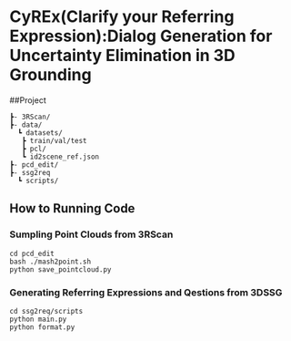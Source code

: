 # CyREx(Clarify your Referring Expression):Dialog Generation for Uncertainty Elimination in 3D Grounding

##Project
```
┣- 3RScan/
┣- data/
  ┗ datasets/
   ┣ train/val/test
   ┣ pcl/
   ┗ id2scene_ref.json
┣- pcd_edit/
┣- ssg2req
  ┗ scripts/
```
## How to Running Code
### Sumpling Point Clouds from 3RScan
```
cd pcd_edit
bash ./mash2point.sh
python save_pointcloud.py

```
### Generating Referring Expressions and Qestions from 3DSSG
```
cd ssg2req/scripts
python main.py
python format.py
```
### 
